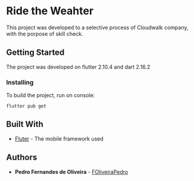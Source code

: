# Ride the Weahter

This project was developed to a selective process of Cloudwalk company, with the porpose of skill check.

## Getting Started

The project was developed on flutter 2.10.4 and dart 2.16.2

### Installing

To build the project, run on console:

```
flutter pub get
```

## Built With

* [Fluter](https://flutter.dev) - The mobile framework used

## Authors

* **Pedro Fernandes de Oliveira** - [FOliveiraPedro](https://https://github.com/FOliveiraPedro)
